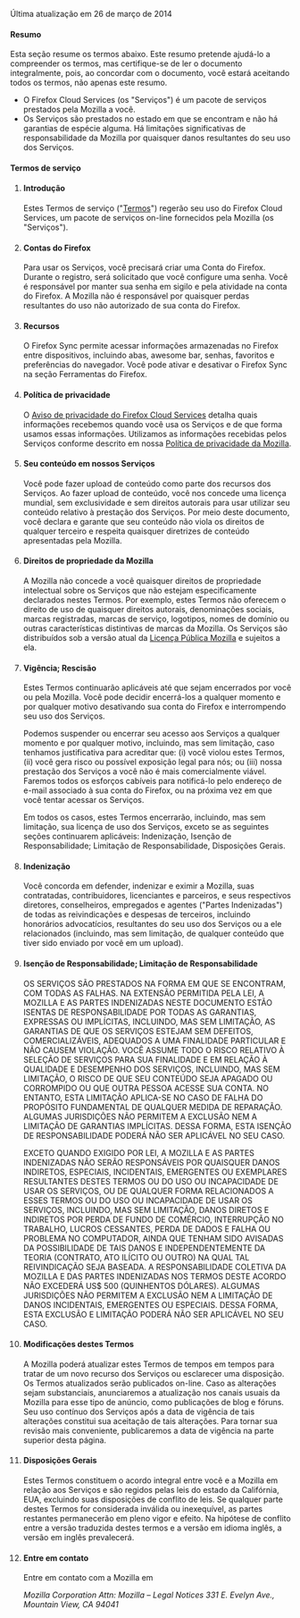 Última atualização em 26 de março de 2014

#### Resumo

Esta seção resume os termos abaixo. Este resumo pretende ajudá-lo a compreender os termos, mas certifique-se de ler o documento integralmente, pois, ao concordar com o documento, você estará aceitando todos os termos, não apenas este resumo.

- O Firefox Cloud Services (os "Serviços") é um pacote de serviços prestados pela Mozilla a você. 
- Os Serviços são prestados no estado em que se encontram e não há garantias de espécie alguma. Há limitações significativas de responsabilidade da Mozilla por quaisquer danos resultantes do seu uso dos Serviços.

#### Termos de serviço

1. #### Introdução

    Estes Termos de serviço ("<u>Termos</u>") regerão seu uso do Firefox Cloud Services, um pacote de serviços on-line fornecidos pela Mozilla (os "Serviços").

2. #### Contas do Firefox

    Para usar os Serviços, você precisará criar uma Conta do Firefox.  Durante o registro, será solicitado que você configure uma senha. Você é responsável por manter sua senha em sigilo e pela atividade na conta do Firefox. A Mozilla não é responsável por quaisquer perdas resultantes do uso não autorizado de sua conta do Firefox.

3. #### Recursos

    O Firefox Sync permite acessar informações armazenadas no Firefox entre dispositivos, incluindo abas, awesome bar, senhas, favoritos e preferências do navegador. Você pode ativar e desativar o Firefox Sync na seção Ferramentas do Firefox.

4. #### Política de privacidade

    O <a href="https://accounts.firefox.com/legal/privacy">Aviso de privacidade do Firefox Cloud Services</a> detalha quais informações recebemos quando você usa os Serviços e de que forma usamos essas informações. Utilizamos as informações recebidas pelos Serviços conforme descrito em nossa <a href="http://www.mozilla.org/privacy/" target="_blank">Política de privacidade da Mozilla</a>.

5. #### Seu conteúdo em nossos Serviços

    Você pode fazer upload de conteúdo como parte dos recursos dos Serviços. Ao fazer upload de conteúdo, você nos concede uma licença mundial, sem exclusividade e sem direitos autorais para usar utilizar seu conteúdo relativo à prestação dos Serviços. Por meio deste documento, você declara e garante que seu conteúdo não viola os direitos de qualquer terceiro e respeita quaisquer diretrizes de conteúdo apresentadas pela Mozilla.

6. #### Direitos de propriedade da Mozilla

    A Mozilla não concede a você quaisquer direitos de propriedade intelectual sobre os Serviços que não estejam especificamente declarados nestes Termos. Por exemplo, estes Termos não oferecem o direito de uso de quaisquer direitos autorais, denominações sociais, marcas registradas, marcas de serviço, logotipos, nomes de domínio ou outras características distintivas de marcas da Mozilla. Os Serviços são distribuídos sob a versão atual da <a href="http://www.mozilla.org/MPL/" target="_blank">Licença Pública Mozilla</a> e sujeitos a ela.

7. #### Vigência; Rescisão

    Estes Termos continuarão aplicáveis até que sejam encerrados por você ou pela Mozilla. Você pode decidir encerrá-los a qualquer momento e por qualquer motivo desativando sua conta do Firefox e interrompendo seu uso dos Serviços.

    Podemos suspender ou encerrar seu acesso aos Serviços a qualquer momento e por qualquer motivo, incluindo, mas sem limitação, caso tenhamos justificativa para acreditar que: (i) você violou estes Termos, (ii) você gera risco ou possível exposição legal para nós; ou (iii) nossa prestação dos Serviços a você não é mais comercialmente viável. Faremos todos os esforços cabíveis para notificá-lo pelo endereço de e-mail associado à sua conta do Firefox, ou na próxima vez em que você tentar acessar os Serviços.

    Em todos os casos, estes Termos encerrarão, incluindo, mas sem limitação, sua licença de uso dos Serviços, exceto se as seguintes seções continuarem aplicáveis: Indenização, Isenção de Responsabilidade; Limitação de Responsabilidade, Disposições Gerais.

8. #### Indenização

    Você concorda em defender, indenizar e eximir a Mozilla, suas contratadas, contribuidores, licenciantes e parceiros, e seus respectivos diretores, conselheiros, empregados e agentes ("Partes Indenizadas") de todas as reivindicações e despesas de terceiros, incluindo honorários advocatícios, resultantes do seu uso dos Serviços ou a ele relacionados (incluindo, mas sem limitação, de qualquer conteúdo que tiver sido enviado por você em um upload).

9. #### Isenção de Responsabilidade; Limitação de Responsabilidade

    OS SERVIÇOS SÃO PRESTADOS NA FORMA EM QUE SE ENCONTRAM, COM TODAS AS FALHAS. NA EXTENSÃO PERMITIDA PELA LEI, A MOZILLA E AS PARTES INDENIZADAS NESTE DOCUMENTO ESTÃO ISENTAS DE RESPONSABILIDADE POR TODAS AS GARANTIAS, EXPRESSAS OU IMPLÍCITAS, INCLUINDO, MAS SEM LIMITAÇÃO, AS GARANTIAS DE QUE OS SERVIÇOS ESTEJAM SEM DEFEITOS, COMERCIALIZÁVEIS, ADEQUADOS A UMA FINALIDADE PARTICULAR E NÃO CAUSEM VIOLAÇÃO. VOCÊ ASSUME TODO O RISCO RELATIVO À SELEÇÃO DE SERVIÇOS PARA SUA FINALIDADE E EM RELAÇÃO À QUALIDADE E DESEMPENHO DOS SERVIÇOS, INCLUINDO, MAS SEM LIMITAÇÃO, O RISCO DE QUE SEU CONTEÚDO SEJA APAGADO OU CORROMPIDO OU QUE OUTRA PESSOA ACESSE SUA CONTA. NO ENTANTO, ESTA LIMITAÇÃO APLICA-SE NO CASO DE FALHA DO PROPÓSITO FUNDAMENTAL DE QUALQUER MEDIDA DE REPARAÇÃO. ALGUMAS JURISDIÇÕES NÃO PERMITEM A EXCLUSÃO NEM A LIMITAÇÃO DE GARANTIAS IMPLÍCITAS. DESSA FORMA, ESTA ISENÇÃO DE RESPONSABILIDADE PODERÁ NÃO SER APLICÁVEL NO SEU CASO.

    EXCETO QUANDO EXIGIDO POR LEI, A MOZILLA E AS PARTES INDENIZADAS NÃO SERÃO RESPONSÁVEIS POR QUAISQUER DANOS INDIRETOS, ESPECIAIS, INCIDENTAIS, EMERGENTES OU EXEMPLARES RESULTANTES DESTES TERMOS OU DO USO OU INCAPACIDADE DE USAR OS SERVIÇOS, OU DE QUALQUER FORMA RELACIONADOS A ESSES TERMOS OU DO USO OU INCAPACIDADE DE USAR OS SERVIÇOS, INCLUINDO, MAS SEM LIMITAÇÃO, DANOS DIRETOS E INDIRETOS POR PERDA DE FUNDO DE COMÉRCIO, INTERRUPÇÃO NO TRABALHO, LUCROS CESSANTES, PERDA DE DADOS E FALHA OU PROBLEMA NO COMPUTADOR, AINDA QUE TENHAM SIDO AVISADAS DA POSSIBILIDADE DE TAIS DANOS E INDEPENDENTEMENTE DA TEORIA (CONTRATO, ATO ILÍCITO OU OUTRO) NA QUAL TAL REIVINDICAÇÃO SEJA BASEADA. A RESPONSABILIDADE COLETIVA DA MOZILLA E DAS PARTES INDENIZADAS NOS TERMOS DESTE ACORDO NÃO EXCEDERÁ US$ 500 (QUINHENTOS DÓLARES). ALGUMAS JURISDIÇÕES NÃO PERMITEM A EXCLUSÃO NEM A LIMITAÇÃO DE DANOS INCIDENTAIS, EMERGENTES OU ESPECIAIS. DESSA FORMA, ESTA EXCLUSÃO E LIMITAÇÃO PODERÁ NÃO SER APLICÁVEL NO SEU CASO.

10. #### Modificações destes Termos

    A Mozilla poderá atualizar estes Termos de tempos em tempos para tratar de um novo recurso dos Serviços ou esclarecer uma disposição. Os Termos atualizados serão publicados on-line. Caso as alterações sejam substanciais, anunciaremos a atualização nos canais usuais da Mozilla para esse tipo de anúncio, como publicações de blog e fóruns. Seu uso contínuo dos Serviços após a data de vigência de tais alterações constitui sua aceitação de tais alterações. Para tornar sua revisão mais conveniente, publicaremos a data de vigência na parte superior desta página.

11. #### Disposições Gerais

    Estes Termos constituem o acordo integral entre você e a Mozilla em relação aos Serviços e são regidos pelas leis do estado da Califórnia, EUA, excluindo suas disposições de conflito de leis. Se qualquer parte destes Termos for considerada inválida ou inexequível, as partes restantes permanecerão em pleno vigor e efeito. Na hipótese de conflito entre a versão traduzida destes termos e a versão em idioma inglês, a versão em inglês prevalecerá.

12. #### Entre em contato

    Entre em contato com a Mozilla em

    <address>
      Mozilla Corporation 
      Attn: Mozilla – Legal Notices 
      331 E. Evelyn Ave., 
      Mountain View, CA 94041 
    </address>
